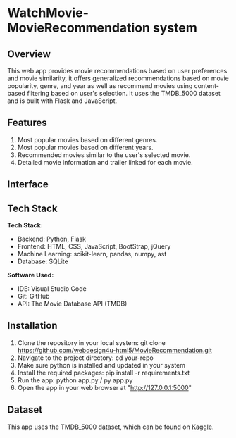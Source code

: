 # WatchMovie- MovieRecommendation system


## Overview

This web app provides movie recommendations based on user preferences and movie similarity, it offers generalized recommendations based on movie popularity, genre, and year as well as recommend movies using content-based filtering based on user's selection. It uses the TMDB_5000 dataset and is built with Flask and JavaScript.

## Features

1. Most popular movies based on different genres. 
2. Most popular movies based on different years. 
3. Recommended movies similar to the user's selected movie.
4. Detailed movie information and trailer linked for each movie.

## Interface


## Tech Stack 
**Tech Stack:**

- Backend: Python, Flask
- Frontend: HTML, CSS, JavaScript, BootStrap, jQuery
- Machine Learning: scikit-learn, pandas, numpy, ast
- Database: SQLite

**Software Used:**

- IDE: Visual Studio Code
- Git: GitHub
- API: The Movie Database API (TMDB)

## Installation

1. Clone the repository in your local system: git clone https://github.com/webdesign4u-html5/MovieRecommendation.git
2. Navigate to the project directory: cd your-repo
3. Make sure python is installed and updated in your system 
4. Install the required packages: pip install -r requirements.txt
5. Run the app: python app.py / py app.py
6. Open the app in your web browser at "http://127.0.0.1:5000"

## Dataset

This app uses the TMDB_5000 dataset, which can be found on [Kaggle](https://www.kaggle.com/datasets/tmdb/tmdb-movie-metadata).
